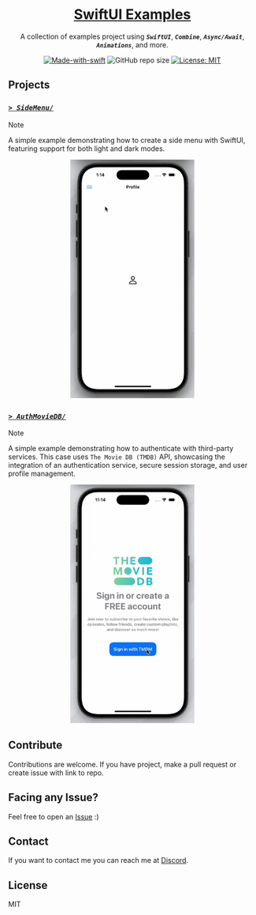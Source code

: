 <!-- markdownlint-disable MD033 MD036 MD041 MD045 MD046 -->

<div align="center">

<h1 style="border-bottom: none">
    <b><a href="#">SwiftUI Examples</a></b>
</h1>

A collection of examples project using ***`SwiftUI`***, ***`Combine`***, ***`Async/Await`***, ***`Animations`***, and more.

[![Made-with-swift](https://img.shields.io/badge/Made%20with-SwiftUI-orange)](https://developer.apple.com/swiftui/)
![GitHub repo size](https://img.shields.io/github/repo-size/ivansaul/SwiftUI-Examples)
[![License: MIT](https://img.shields.io/badge/License-MIT-yellow.svg)](https://opensource.org/licenses/MIT)

</div>

## Projects

### [*`> SideMenu/`*][SideMenu]

> [!NOTE]
> A simple example demonstrating how to create a side menu with SwiftUI, featuring support for both light and dark modes.

<div align="center">
<img src="Resources/SideMenu.gif" width="50%">
</div>

### [*`> AuthMovieDB/`*][AuthMovieDB]

> [!NOTE]
> A simple example demonstrating how to authenticate with third-party services. This case uses `The Movie DB (TMDB)` API, showcasing the integration of an authentication service, secure session storage, and user profile management.

<div align="center">
<img src="Resources/AuthMovieDB.gif" width="50%">
</div>

## Contribute

Contributions are welcome. If you have project, make a pull request or create issue with link to repo.

## Facing any Issue?

Feel free to open an [Issue][issue] :)

## Contact

If you want to contact me you can reach me at [Discord][discord].

## License

MIT

[discord]: https://discord.com/users/744755977684779038
[issue]: https://github.com/ivansaul/Flutter-UI-Kit/issues
[AuthMovieDB]: https://github.com/ivansaul/SwiftUI-Examples/tree/master/Projects/AuthMovieDB
[SideMenu]: https://github.com/ivansaul/SwiftUI-Examples/tree/master/Projects/SideMenu
